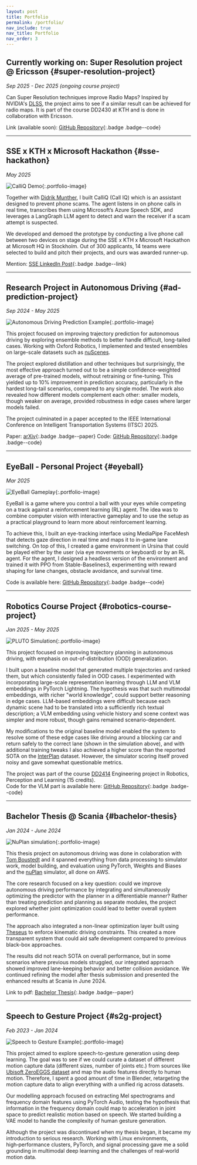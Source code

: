 ```yaml
---
layout: post
title: Portfolio
permalink: /portfolio/
nav_include: true
nav_title: Portfolio
nav_order: 3
---
```


## Currently working on: Super Resolution project @ Ericsson {#super-resolution-project}
*Sep 2025 - Dec 2025 (ongoing course project)*

Can Super Resolution techniques improve Radio Maps?
Inspired by NVIDIA's [DLSS](https://www.nvidia.com/en-gb/geforce/technologies/dlss/), the project aims to see if a similar result can be achieved for radio maps. It is part of the course DD2430 at KTH and is done in collaboration with Ericsson.

Link (available soon): [GitHub Repository](https://github.com/simonwanna/RaySR){:.badge .badge--code}

---

## SSE x KTH x Microsoft Hackathon {#sse-hackathon}
*May 2025*

![CalliQ Demo](/assets/portfolio/hackathon.jpg){:.portfolio-image}

Together with [Didrik Munther](https://didrik.tech/), I built CalliQ (Call IQ) which is an assistant designed to prevent phone scams. The agent listens in on phone calls in real time, transcribes them using Microsoft’s Azure Speech SDK, and leverages a LangGraph LLM agent to detect and warn the receiver if a scam attempt is suspected.

We developed and demoed the prototype by conducting a live phone call between two devices on stage during the SSE x KTH x Microsoft Hackathon at Microsoft HQ in Stockholm. Out of 300 applicants, 14 teams were selected to build and pitch their projects, and ours was awarded runner-up.

Mention: [SSE LinkedIn Post](https://www.linkedin.com/feed/update/urn:li:activity:7328041781772632065/){:.badge .badge--link}

---

## Research Project in Autonomous Driving {#ad-prediction-project}
*Sep 2024 - May 2025*

![Autonomous Driving Prediction Example](/assets/portfolio/itsc.png){:.portfolio-image}

This project focused on improving trajectory prediction for autonomous driving by exploring ensemble methods to better handle difficult, long-tailed cases. Working with Oxford Robotics, I implemented and tested ensembles on large-scale datasets such as [nuScenes](https://www.nuscenes.org/).

The project explored distillation and other techniques but surprisingly, the most effective approach turned out to be a simple confidence-weighted average of pre-trained models, without retraining or fine-tuning. This yielded up to 10% improvement in prediction accuracy, particularly in the hardest long-tail scenarios, compared to any single model. The work also revealed how different models complement each other: smaller models, though weaker on average, provided robustness in edge cases where larger models failed.

The project culminated in a paper accepted to the IEEE International Conference on Intelligent Transportation Systems (ITSC) 2025.

Paper: [arXiv](https://arxiv.org/abs/2509.13914){:.badge .badge--paper}
Code: [GitHub Repository](https://github.com/dthuremella/Ensemble-of-Pretrained-Models){:.badge .badge--code}

---

## EyeBall - Personal Project {#eyeball}
*Mar 2025*

![EyeBall Gameplay](/assets/portfolio/eyeball-gameplay.png){:.portfolio-image}

EyeBall is a game where you control a ball with your eyes while competing on a track against a reinforcement learning (RL) agent. The idea was to combine computer vision with interactive gameplay and to use the setup as a practical playground to learn more about reinforcement learning.

To achieve this, I built an eye-tracking interface using MediaPipe FaceMesh that detects gaze direction in real time and maps it to in-game lane switching. On top of this, I created a game environment in Ursina that could be played either by the user (via eye movements or keyboard) or by an RL agent. For the agent, I designed a headless version of the environment and trained it with PPO from Stable-Baselines3, experimenting with reward shaping for lane changes, obstacle avoidance, and survival time.

Code is available here: [GitHub Repository](https://github.com/simonwanna/EyeBall){:.badge .badge--code}

---

## Robotics Course Project {#robotics-course-project}
*Jan 2025 - May 2025*

![PLUTO Simulation](/assets/portfolio/interplan-compare.gif){:.portfolio-image}

This project focused on improving trajectory planning in autonomous driving, with emphasis on out-of-distribution (OOD) generalization.

I built upon a baseline model that generated multiple trajectories and ranked them, but which consistently failed in OOD cases. I experimented with incorporating large-scale representation learning through LLM and VLM embeddings in PyTorch Lightning. The hypothesis was that such multimodal embeddings, with richer "world knowledge", could support better reasoning in edge cases. LLM-based embeddings were difficult because each dynamic scene had to be translated into a sufficiently rich textual description; a VLM embedding using vehicle history and scene context was simpler and more robust, though gains remained scenario-dependent.

My modifications to the original baseline model enabled the system to resolve some of these edge cases like driving around a blocking car and return safely to the correct lane (shown in the simulation above), and with additional training tweaks I also achieved a higher score than the reported SOTA on the [InterPlan](https://github.com/mh0797/interPlan) dataset. However, the simulator scoring itself proved noisy and gave somewhat questionable metrics.

The project was part of the course [DD2414](https://www.kth.se/student/kurser/kurs/DD2414?l=en) Engineering project in Robotics, Perception and Learning (15 credits). \
Code for the VLM part is available here: [GitHub Repository](https://github.com/simonwanna/GameFormer-vlm){:.badge .badge--code}

---

## Bachelor Thesis @ Scania {#bachelor-thesis} 
*Jan 2024 - June 2024*

![NuPlan simulation](/assets/portfolio/nuplan-sim.gif){:.portfolio-image}

This thesis project on autonomous driving was done in colaboration with [Tom Boustedt](https://tomboustedt.com) and it spanned everything from data processing to simulator work, model building, and evaluation using PyTorch, Weights and Biases and the [nuPlan](https://www.nuscenes.org/nuplan) simulator, all done on AWS.

The core research focused on a key question: could we improve autonomous driving performance by integrating and simultaneously optimizing the predictor with the planner in a differentiable manner? Rather than treating prediction and planning as separate modules, the project explored whether joint optimization could lead to better overall system performance.

The approach also integrated a non-linear optimization layer built using [Theseus](https://research.facebook.com/publications/theseus-a-library-for-differentiable-nonlinear-optimization/) to enforce kinematic driving constraints. This created a more transparent system that could aid safe development compared to previous black-box approaches.

The results did not reach SOTA on overall performance, but in some scenarios where previous models struggled, our integrated approach showed improved lane-keeping behavior and better collision avoidance. We continued refining the model after thesis submission and presented the enhanced results at Scania in June 2024.

Link to pdf: [Bachelor Thesis](https://kth.diva-portal.org/smash/get/diva2:1880732/FULLTEXT01.pdf){:.badge .badge--paper}

---

## Speech to Gesture Project {#s2g-project}
*Feb 2023 - Jan 2024*

![Speech to Gesture Example](/assets/portfolio/s2g-zeggs-rig.gif){:.portfolio-image}

This project aimed to explore speech-to-gesture generation using deep learning. The goal was to see if we could curate a dataset of different motion capture data (different sizes, number of joints etc.) from sources like [Ubisoft ZeroEGGS dataset](https://github.com/ubisoft/ubisoft-laforge-ZeroEGGS) and map the audio features directly to human motion. Therefore, I spent a good amount of time in Blender, retargeting the motion capture data to align everything with a unified rig across datasets. 

Our modelling approach focused on extracting Mel spectrograms and frequency domain features using PyTorch Audio, testing the hypothesis that information in the frequency domain could map to acceleration in joint space to predict realistic motion based on speech. We started building a VAE model to handle the complexity of human gesture generation.

Although the project was discontinued when my thesis began, it became my introduction to serious research. Working with Linux environments, high‑performance clusters, PyTorch, and signal processing gave me a solid grounding in multimodal deep learning and the challenges of real‑world motion data.